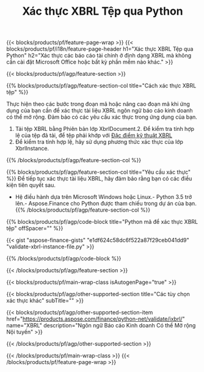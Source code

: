 ﻿---
title: Xác thực XBRL Tệp qua Python
description: Mã mẫu để xác thực tệp XBRL. Sử dụng API mã mẫu để xác thực hàng loạt XBRL tệp trong các ứng dụng dựa trên Python. 
url: /vi/python-net/validate/xbrl/
family: finance
platformtag: python
feature: validate
informat: XBRL
outformat: 
otherformats: 
---
{{< blocks/products/pf/feature-page-wrap >}}
{{< blocks/products/pf/i18n/feature-page-header h1="Xác thực XBRL Tệp qua Python" h2="Xác thực các báo cáo tài chính ở định dạng XBRL mà không cần cài đặt Microsoft Office hoặc bất kỳ phần mềm nào khác." >}}

{{< blocks/products/pf/agp/feature-section >}}

{{% blocks/products/pf/agp/feature-section-col title="Cách xác thực XBRL tệp" %}}

Thực hiện theo các bước trong đoạn mã hoặc nâng cao đoạn mã khi ứng dụng của bạn cần để xác thực tài liệu XBRL ngôn ngữ báo cáo kinh doanh có thể mở rộng. Đảm bảo có các yêu cầu xác thực trong ứng dụng của bạn.

1. Tải tệp XBRL bằng Phiên bản lớp XbrlDocument.2. Để kiểm tra tính hợp lệ của tệp đã tải, để tệp phải khớp với [Đặc điểm kỹ thuật XBRL](http://www.xbrl.org/specification/inlinexbrl-part1/rec-2013-11-18/inlinexbrl-part1-rec-2013-11-18.html)
3. Để kiểm tra tính hợp lệ, hãy sử dụng phương thức xác thực của lớp XbrlInstance.

{{% /blocks/products/pf/agp/feature-section-col %}}

{{% blocks/products/pf/agp/feature-section-col title="Yêu cầu xác thực" %}}
Để tiếp tục xác thực tài liệu XBRL, hãy đảm bảo rằng bạn có các điều kiện tiên quyết sau. 
- Hệ điều hành dựa trên Microsoft Windows hoặc Linux.- Python 3.5 trở lên.- Aspose.Finance cho Python được tham chiếu trong dự án của bạn.{{% /blocks/products/pf/agp/feature-section-col %}}

{{% blocks/products/pf/agp/code-block title="Python mã để xác thực XBRL tệp" offSpacer="" %}}

{{< gist "aspose-finance-gists" "e1df624c58dc6f522a87f29ceb041dd9" "validate-xbrl-instance-file.py" >}}

{{% /blocks/products/pf/agp/code-block %}}

{{< /blocks/products/pf/agp/feature-section >}}

{{< blocks/products/pf/main-wrap-class isAutogenPage="true" >}}

{{< blocks/products/pf/agp/other-supported-section title="Các tùy chọn xác thực khác" subTitle="" >}}

{{< blocks/products/pf/agp/other-supported-section-item href="https://products.aspose.com/finance/python-net/validate/ixbrl/" name="XBRL" description="Ngôn ngữ Báo cáo Kinh doanh Có thể Mở rộng Nội tuyến" >}}

{{< /blocks/products/pf/agp/other-supported-section >}}

{{< /blocks/products/pf/main-wrap-class >}}
{{< /blocks/products/pf/feature-page-wrap >}}